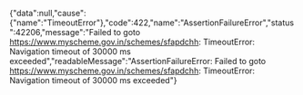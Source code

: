 {"data":null,"cause":{"name":"TimeoutError"},"code":422,"name":"AssertionFailureError","status":42206,"message":"Failed to goto https://www.myscheme.gov.in/schemes/sfapdchh: TimeoutError: Navigation timeout of 30000 ms exceeded","readableMessage":"AssertionFailureError: Failed to goto https://www.myscheme.gov.in/schemes/sfapdchh: TimeoutError: Navigation timeout of 30000 ms exceeded"}